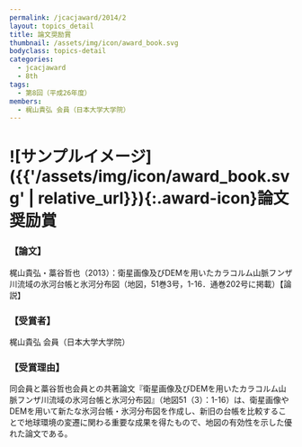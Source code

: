 ```yaml
---
permalink: /jcacjaward/2014/2
layout: topics_detail
title: 論文奨励賞
thumbnail: /assets/img/icon/award_book.svg
bodyclass: topics-detail
categories:
  - jcacjaward
  - 8th
tags:
  - 第8回（平成26年度）
members:
  - 梶山貴弘 会員（日本大学大学院）
---
```


# ![サンプルイメージ]({{'/assets/img/icon/award_book.svg' | relative_url}}){:.award-icon}論文奨励賞

### 【論文】

梶山貴弘・藁谷哲也（2013）：衛星画像及びDEMを用いたカラコルム山脈フンザ川流域の氷河台帳と氷河分布図（地図，51巻3号，1-16．通巻202号に掲載）【論説】

### 【受賞者】

梶山貴弘 会員（日本大学大学院）

### 【受賞理由】

同会員と藁谷哲也会員との共著論文『衛星画像及びDEMを用いたカラコルム山脈フンザ川流域の氷河台帳と氷河分布図』（地図51（3）：1-16）は、衛星画像やDEMを用いて新たな氷河台帳・氷河分布図を作成し、新旧の台帳を比較することで地球環境の変遷に関わる重要な成果を得たもので、地図の有効性を示した優れた論文である。
